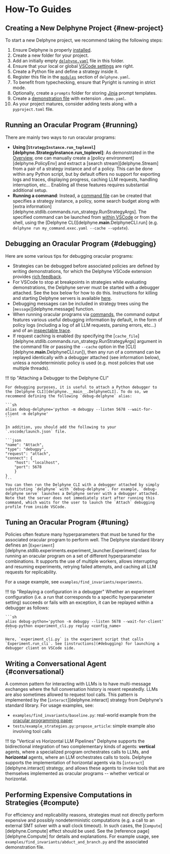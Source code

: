 # How-To Guides

## Creating a New Delphyne Project {#new-project}

To start a new Delphyne project, we recommend taking the following steps:

1. Ensure Delphyne is properly [installed](./index.md#installation).
2. Create a new folder for your project.
3. Add an initially empty [`delphyne.yaml`](./manual/extension.md#config) file in this folder.
4. Ensure that your local or global [VSCode settings](./manual/extension.md#editor-config) are right.
5. Create a Python file and define a strategy inside it.
6. Register this file in the [`modules`](./manual/extension.md#config) section of `delphyne.yaml`.
7. To benefit from typechecking, ensure that Pyright is running in strict mode.
8. Optionally, create a `prompts` folder for storing [Jinja](https://jinja.palletsprojects.com/en/stable/) prompt templates.
9. Create a [demonstration file](./manual/extension.md#editing-demonstrations) with extension `.demo.yaml`.
10. As your project matures, consider adding tests along with a `pyproject.toml` file.


## Running an Oracular Program {#running}

There are mainly two ways to run oracular programs:

- **Using [`StrategyInstance.run_toplevel`][delphyne.StrategyInstance.run_toplevel]**: As demonstrated in the [Overview](./manual/overview.md#writing-a-policy), one can manually create a [policy environment][delphyne.PolicyEnv] and extract a [search stream][delphyne.Stream] from a pair of a strategy instance and of a policy. This can be done within any Python script, but by default offers no support for exporting logs and traces, displaying progress, caching LLM requests, handling interruption, etc... Enabling all these features requires substantial additional setup.
- **Running a command**: Instead, a [command file](./manual/extension.md#commands) can be created that specifies a strategy instance, a policy, some search budget along with [extra information][delphyne.stdlib.commands.run_strategy.RunStrategyArgs]. The specified command can be launched from [within VSCode](./manual/extension.md#commands) or from the shell, using the [Delphyne CLI][delphyne.__main__.DelphyneCLI.run] (e.g. `delphyne run my_command.exec.yaml --cache --update`).


## Debugging an Oracular Program {#debugging}

Here are some various tips for debugging oracular programs:

- Strategies can be debugged before associated policies are defined by writing demonstrations, for which the Delphyne VSCode extension provides [rich feedback](./manual/extension.md#editing-demonstrations).
- For VSCode to stop at breakpoints in strategies while evaluating demonstrations, the Delphyne server must be started with a debugger attached. See the box below for how to do this. Instructions for killing and starting Delphyne servers is available [here](./manual/extension.md#starting-server). 
- Debugging messages can be included in strategy trees using the [`message`][delphyne.message] function.
- When running oracular programs via [commands](./manual/extension.md#commands), the command output features various useful debugging information by default, in the form of policy logs (including a log of all LLM requests, parsing errors, etc...) and of an [inspectable trace](./manual/extension.md#navigating-trees).
- If request caching is enabled (by specifying the [`cache_file`][delphyne.stdlib.commands.run_strategy.RunStrategyArgs] argument in the command file *or* passing the `--cache` option in the [CLI][delphyne.__main__.DelphyneCLI.run]), then any run of a command can be replayed identically with a debugger attached (see information below), unless a nondeterministic policy is used (e.g. most policies that use multiple threads).

!!! tip "Attaching a Debugger to the Delphyne CLI"

    For debugging purposes, it is useful to attach a Python debugger to the [Delphyne CLI][delphyne.__main__.DelphyneCLI]. To do so, we recommend defining the following `debug-delphyne` alias:
    
    ```sh
    alias debug-delphyne='python -m debugpy --listen 5678 --wait-for-client -m delphyne'
    ```

    In addition, you should add the following to your `.vscode/launch.json` file.

    ```json
    "name": "Attach",
    "type": "debugpy",
    "request": "attach",
    "connect": {
        "host": "localhost",
        "port": 5678
        }
    }
    ```
    You can then run the Delphyne CLI with a debugger attached by simply substituting `delphyne` with `debug-delphyne`. For example, `debug-delphyne serve` launches a Delphyne server with a debugger attached. Note that the server does not immediately start after running this command, which waits for the user to launch the `Attach` debugging profile from inside VSCode.


## Tuning an Oracular Program {#tuning}

Policies often feature many hyperparameters that must be tuned for the associated oracular program to perform well. The Delphyne standard library defines an [`Experiment`][delphyne.stdlib.experiments.experiment_launcher.Experiment] class for running an oracular program on a set of different hyperparameter combinations. It supports the use of multiple workers, allows interrupting and resuming experiments, retrying failed attempts, and caching all LLM requests for replicability.

For a usage example, see `examples/find_invariants/experiments`.

!!! tip "Replaying a configuration in a debugger"
    Whether an experiment configuration (i.e. a run that corresponds to a specific hyperparameter setting) succeeds or fails with an exception, it can be replayed within a debugger as follows:

    ```sh
    alias debug-python='python -m debugpy --listen 5678 --wait-for-client'
    debug-python experiment_cli.py replay <config_name>
    ```

    Here, `experiment_cli.py` is the experiment script that calls `Experiment.run_cli`. See [instructions](#debugging) for launching a debugger client on VSCode side.


## Writing a Conversational Agent {#conversational}

A common pattern for interacting with LLMs is to have multi-message exchanges where the full conversation history is resent repeatedly. LLMs are also sometimes allowed to request tool calls. This pattern is implemented by the [`interact`][delphyne.interact] strategy from Delphyne's standard library. For usage examples, see:

- `examples/find_invariants/baseline.py`: real-world example from the [oracular programming paper](https://arxiv.org/abs/2502.05310)
- `tests/example_strategies.py:propose_article`: simple example also involving tool calls

!!! tip "Vertical vs Horizontal LLM Pipelines"
    Delphyne supports the bidirectional integration of two complementary kinds of agents: __vertical__ agents, where a specialized program orchestrates calls to LLMs, and __horizontal__ agents, where an LLM orchestrates calls to tools. Delphyne supports the implementation of horizontal agents via its [`interact`][delphyne.interact] strategy, and allows these agents to invoke tools that are themselves implemented as oracular programs -- whether vertical or horizontal.

## Performing Expensive Computations in Strategies {#compute}

For efficiency and replicability reasons, strategies must not directly perform expensive and possibly nondeterministic computations (e.g. a call to an external SMT solver with a wall clock timeout). In such cases, the [`Compute`][delphyne.Compute] effect should be used. See the [reference page][delphyne.Compute] for details and explanations. For example usage, see `examples/find_invariants/abduct_and_branch.py` and the associated demonstration file.